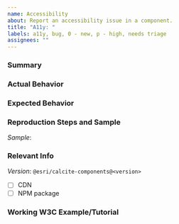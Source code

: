 ```yaml
---
name: Accessibility
about: Report an accessibility issue in a component.
title: "A11y: "
labels: a11y, bug, 0 - new, p - high, needs triage
assignees: ""
---
```


### Summary

### Actual Behavior

### Expected Behavior

### Reproduction Steps and Sample

<!--
* A codepen, codesandbox, or jsbin sample and the steps to reproduce the issue are required.
* Alternatively, a documentation sample can be used if the issue is reproducible:
*   - https://developers.arcgis.com/calcite-design-system/components
*   - https://esri.github.io/calcite-components
* Here are template samples to help get started:
*   - https://codepen.io/pen?template=RwgrjEx
*   - https://codesandbox.io/s/calcite-template-p95kp?file=/src/App.js (React output target)
*   - https://jsbin.com/lopumatiru/edit?html,output (Set up with the ArcGIS JSAPI)
-->

_Sample_:

### Relevant Info <!--(e.g. Browser, OS, Mobile)-->

<!--(e.g. Browser, OS, mobile, stack traces, related issues, suggestions/resources on how to fix)-->

_Version_: `@esri/calcite-components@<version>`

- [ ] CDN
- [ ] NPM package

### Working W3C Example/Tutorial <!--(Link to valid w3c example for reference)-->
